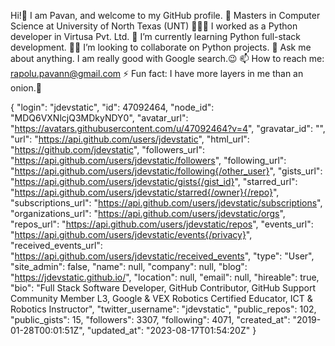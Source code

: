 Hi!👋 I am Pavan, and welcome to my GitHub profile.
📖 Masters in Computer Science at University of North Texas (UNT)
🧑🏻‍💻 I worked as a Python developer in Virtusa Pvt. Ltd.
🌱 I’m currently learning Python full-stack development.
🙏🏻 I’m looking to collaborate on Python projects.
💬 Ask me about anything. I am really good with Google search.😉
📫 How to reach me: rapolu.pavann@gmail.com
⚡ Fun fact: I have more layers in me than an onion.🧅
<!---
PavanR28/PavanR28 is a ✨ special ✨ repository because its `README.md` (this file) appears on your GitHub profile.
You can click the Preview link to take a look at your changes.
--->


{
  "login": "jdevstatic",
  "id": 47092464,
  "node_id": "MDQ6VXNlcjQ3MDkyNDY0",
  "avatar_url": "https://avatars.githubusercontent.com/u/47092464?v=4",
  "gravatar_id": "",
  "url": "https://api.github.com/users/jdevstatic",
  "html_url": "https://github.com/jdevstatic",
  "followers_url": "https://api.github.com/users/jdevstatic/followers",
  "following_url": "https://api.github.com/users/jdevstatic/following{/other_user}",
  "gists_url": "https://api.github.com/users/jdevstatic/gists{/gist_id}",
  "starred_url": "https://api.github.com/users/jdevstatic/starred{/owner}{/repo}",
  "subscriptions_url": "https://api.github.com/users/jdevstatic/subscriptions",
  "organizations_url": "https://api.github.com/users/jdevstatic/orgs",
  "repos_url": "https://api.github.com/users/jdevstatic/repos",
  "events_url": "https://api.github.com/users/jdevstatic/events{/privacy}",
  "received_events_url": "https://api.github.com/users/jdevstatic/received_events",
  "type": "User",
  "site_admin": false,
  "name": null,
  "company": null,
  "blog": "https://jdevstatic.github.io/",
  "location": null,
  "email": null,
  "hireable": true,
  "bio": "Full Stack Software Developer, GitHub Contributor, GitHub Support Community Member L3, Google & VEX Robotics Certified Educator, ICT & Robotics Instructor",
  "twitter_username": "jdevstatic",
  "public_repos": 102,
  "public_gists": 15,
  "followers": 3307,
  "following": 4071,
  "created_at": "2019-01-28T00:01:51Z",
  "updated_at": "2023-08-17T01:54:20Z"
}
